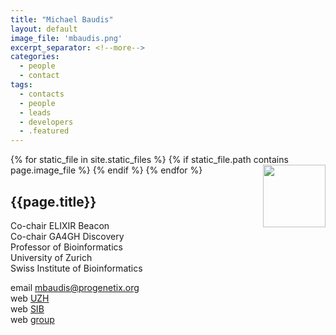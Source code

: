 ```yaml
---
title: "Michael Baudis"
layout: default
image_file: 'mbaudis.png'
excerpt_separator: <!--more-->
categories:
  - people
  - contact
tags:
  - contacts
  - people
  - leads
  - developers
  - .featured
---
```


{% for static_file in site.static_files %}
  {% if static_file.path contains page.image_file %}
<img style="float: right; width: 100px;" src="{{ static_file.path | relative_url}}" />
  {% endif %}
{% endfor %}

## {{page.title}}

Co-chair ELIXIR Beacon  
Co-chair GA4GH Discovery  
Professor of Bioinformatics  
University of Zurich  
Swiss Institute of Bioinformatics

<!--more-->

email [mbaudis@progenetix.org](mailto:mbaudis@progenetix.org)  
web [UZH](https://www.imls.uzh.ch/en/research/baudis.html)  
web [SIB](https://www.sib.swiss/michael-baudis-group)  
web [group](https://info.baudisgroup.org)  

